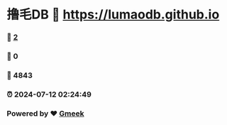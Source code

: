 # 撸毛DB :link: https://lumaodb.github.io 
### :page_facing_up: [2](https://lumaodb.github.io/tag.html) 
### :speech_balloon: 0 
### :hibiscus: 4843 
### :alarm_clock: 2024-07-12 02:24:49 
### Powered by :heart: [Gmeek](https://github.com/Meekdai/Gmeek)
